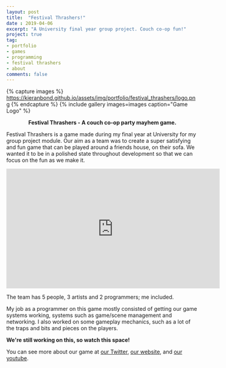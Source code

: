```yaml
---
layout: post
title:  "Festival Thrashers!"
date : 2019-04-06
excerpt: "A University final year group project. Couch co-op fun!"
project: true
tag:
- portfolio
- games
- programming
- festival thrashers
- about
comments: false
---
```


{% capture images %}
	https://kieranbond.github.io/assets/img/portfolio/festival_thrashers/logo.png
{% endcapture %}
{% include gallery images=images caption="Game Logo" %}

    
<center><b>Festival Thrashers - A couch co-op party mayhem game.</b></center>
     
Festival Thrashers is a game made during my final year at University for my group project module. 
Our aim as a team was to create a super satisfying and fun game that can be played around a friends house, on their sofa. We wanted it to be in a polished state throughout development so that we can focus on the fun as we make it.

<iframe width="560" height="315" src="https://www.youtube.com/watch?v=UkcoerP0lks&t=1s" frameborder="0"> </iframe>

The team has 5 people, 3 artists and 2 programmers; me included.

My job as a programmer on this game mostly consisted of getting our game systems working, systems such as game/scene management and networking.
I also worked on some gameplay mechanics, such as a lot of the traps and bits and pieces on the players.


<b>We're still working on this, so watch this space!</b>

You can see more about our game at <a href="https://twitter.com/Lore_Pow">our Twitter</a>, <a href="lorepow.com">our website</a>, and <a href="https://www.youtube.com/channel/UCtm8lBVC0FnpF7fDQhLr21A">our youtube</a>.
